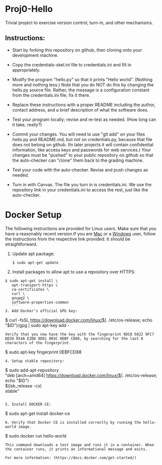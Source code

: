 # Proj0-Hello
Trivial project to exercise version control, turn-in, and other
mechanisms.

## Instructions:

- Start by forking this repository on github, then cloning onto your
  development machine.

- Copy the credentials-skel.ini file to credentials.ini and fill in
  appropriately.

- Modify the program "hello.py" so that it prints "Hello
  world". (Nothing more and nothing less.)  Note that you do NOT do
  this by changing the hello.py source file.  Rather, the message is a
  configuration constant from the credentials.ini file; fix it there.

- Replace these instructions with a proper README including the
   author, contact address, and a brief description of what the
   software does.

- Test your program locally;  revise and re-test as needed.  (How long
  can it take, really?)

- Commit your changes.  You will need to use "git add" on your files
   hello.py and README.md, but *not* on credentials.py, because that
   file does not belong on github.  (In later projects it will contain
   confidential information, like access keys and passwords for web
   services.)  Your changes must be "pushed" to your public repository
   on github so that the auto-checker can "clone" them back to the
   grading machine.

- Test your code with the auto-checker.  Revise and push changes
   as needed.

- Turn in with Canvas.  The file you turn in is credentials.ini.  We
   use the repository link in your credentials.ini to access the rest,
   just like the auto-checker.

# Docker Setup
The following instructions are provided for Linux users. Make sure that you have a reasonably recent version.If you are  [Mac](https://docs.docker.com/docker-for-mac/install/) or a  [Windows](https://docs.docker.com/docker-for-windows/install/#download-docker-for-windows) user, follow the instructions from the respective link provided. It should be straightforward.

1. Update apt package:
    ```
    $ sudo apt-get update
    ```
2. Install packages to allow apt to use a   repository over HTTPS:

  ```
  $ sudo apt-get install \
     apt-transport-https \
     ca-certificates \
     curl \
     gnupg2 \
     software-properties-common
     ```
3. Add Docker’s official GPG key:

  ```
  $ curl -fsSL https://download.docker.com/linux/$(. /etc/os-release; echo "$ID")/gpg | sudo apt-key add -
  ```
  Verify that you now have the key with the fingerprint 9DC8 5822 9FC7 DD38 854A E2D8 8D81 803C 0EBF CD88, by searching for the last 8 characters of the fingerprint.

  ```
  $ sudo apt-key fingerprint 0EBFCD88

  ```
4. Setup stable repository:

  ```
  $ sudo add-apt-repository \
   "deb [arch=amd64] https://download.docker.com/linux/$(. /etc/os-release; echo "$ID") \
   $(lsb_release -cs) \
   stable"
   ```

5. Install DOCKER CE:
  ```
  $ sudo apt-get install docker-ce
  ```
6. Verify that Docker CE is installed correctly by running the hello-world image.
```
$ sudo docker run hello-world
```
This command downloads a test image and runs it in a container. When the container runs, it prints an informational message and exits.

For more information: (https://docs.docker.com/get-started/)
